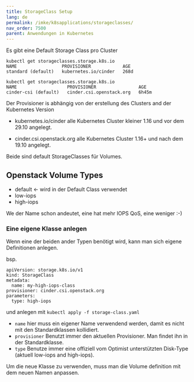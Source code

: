 ```yaml
---
title: StorageClass Setup
lang: de
permalink: /imke/k8sapplications/storageclasses/
nav_order: 7500
parent: Anwendungen in Kubernetes
---
```


Es gibt eine Default Storage Class pro Cluster

```
kubectl get storageclasses.storage.k8s.io
NAME                 PROVISIONER            AGE
standard (default)   kubernetes.io/cinder   268d
```

```
kubectl get storageclasses.storage.k8s.io
NAME                   PROVISIONER                AGE
cinder-csi (default)   cinder.csi.openstack.org   6h45m
```

Der Provisioner is abhängig von der erstellung des Clusters and der Kubernetes Version

* kubernetes.io/cinder
    alle Kubernetes Cluster kleiner 1.16 und vor dem 29.10 angelegt.

* cinder.csi.openstack.org
    alle Kubernetes Cluster 1.16+ und nach dem 19.10 angelegt.

Beide sind default StorageClasses für Volumes.

## Openstack Volume Types

* default <- wird in der Default Class verwendet
* low-iops
* high-iops

We der Name schon andeutet, eine hat mehr IOPS QoS, eine weniger :-)

### Eine eigene Klasse anlegen

Wenn eine der beiden ander Typen benötigt wird, kann man sich eigene Definitionen anlegen.

bsp.
```
apiVersion: storage.k8s.io/v1
kind: StorageClass
metadata:
  name: my-high-iops-class
provisioner: cinder.csi.openstack.org
parameters:
  type: high-iops
```
und anlegen mit `kubectl apply -f storage-class.yaml`

* `name` hier muss ein eigener Name verwendend werden, damit es nicht mit den Standardklassen kollidiert.
* `provisioner` Benutzt immer den aktuellen Provisioner. Man findet ihn in der Standardklasse.
* `type` Benutze immer eine offiziell vom Optimist unterstützten Disk-Type (aktuell low-iops and high-iops).

Um die neue Klasse zu verwenden, muss man die Volume definition mit dem neuen Namen anpassen.
